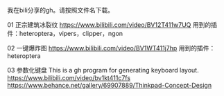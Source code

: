 我在bili分享的gh。请按照文件名下载。

01
正宗建筑冰裂纹
https://www.bilibili.com/video/BV12T411w7UQ
用到的插件：heteroptera，vipers，clipper，ngon

02
一键爆炸图
https://www.bilibili.com/video/BV1WT411j7hp
用到的插件：heteroptera

03
参数化键盘
This is a gh program for generating keyboard layout.
https://www.bilibili.com/video/bv1kt411c7fs
https://www.behance.net/gallery/69907889/Thinkpad-Concept-Design
